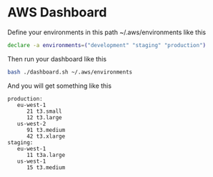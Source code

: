 # AWS Dashboard

Define your environments in this path ~/.aws/environments
like this

```bash
declare -a environments=("development" "staging" "production")

```

Then run your dashboard like this

```bash
bash ./dashboard.sh ~/.aws/environments
```

And you will get something like this
```
production:
   eu-west-1
      21 t3.small
      12 t3.large
   us-west-2
      91 t3.medium
      42 t3.xlarge
staging:
   eu-west-1
      11 t3a.large
   us-west-1
      15 t3.medium

```